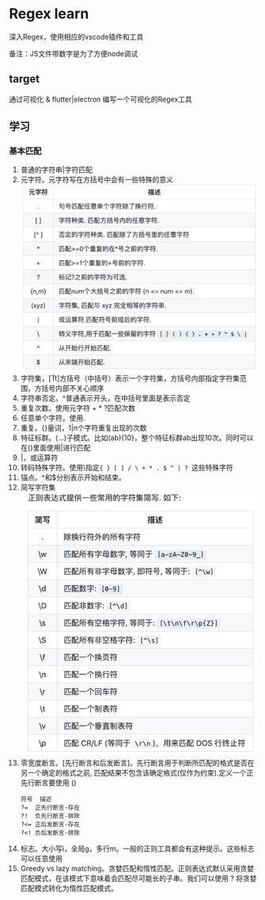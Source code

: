 # Regex learn
深入Regex，使用相应的vscode插件和工具

备注：JS文件带数字是为了方便node调试

## target
通过可视化 & flutter|electron 编写一个可视化的Regex工具


## 学习

### 基本匹配
1. 普通的字符串|字符匹配
2. 元字符。元字符写在方括号中会有一些特殊的意义
   ![](./imgs/元字符.png)
3. 字符集，[Tt]方括号（中括号）表示一个字符集，方括号内部指定字符集范围，方括号内部不关心顺序
4. 字符串否定。^普通表示开头，在中括号里面是表示否定
5. 重复次数。使用元字符 + * ?匹配次数
6. 任意单个字符。使用.
7. 重复。{}量词，1|n个字符重复出现的次数
8. 特征标群。(...)子模式。比如(ab){10}，整个特征标群ab出现10次。同时可以在()里面使用|进行匹配
9. |，或运算符
10. 转码特殊字符。使用\指定`{ } [ ] / \ + * . $ ^ | ? `这些特殊字符
11. 锚点。^和$分别表示开始和结束。
12. 简写字符集
    ![](./imgs/简写字符集.png)
13. 零宽度断言。[先行断言和后发断言]。先行断言用于判断所匹配的格式是否在另一个确定的格式之前, 匹配结果不包含该确定格式(仅作为约束).定义一个正先行断言要使用 ()
    ```
    符号	描述
    ?=	正先行断言-存在
    ?!	负先行断言-排除
    ?<=	正后发断言-存在
    ?<!	负后发断言-排除
    ```
14. 标志。大小写i，全局g，多行m。一般的正则工具都会有这种提示。这些标志可以任意使用
15. Greedy vs lazy matching。贪婪匹配和惰性匹配。正则表达式默认采用贪婪匹配模式，在该模式下意味着会匹配尽可能长的子串。我们可以使用 ? 将贪婪匹配模式转化为惰性匹配模式。

